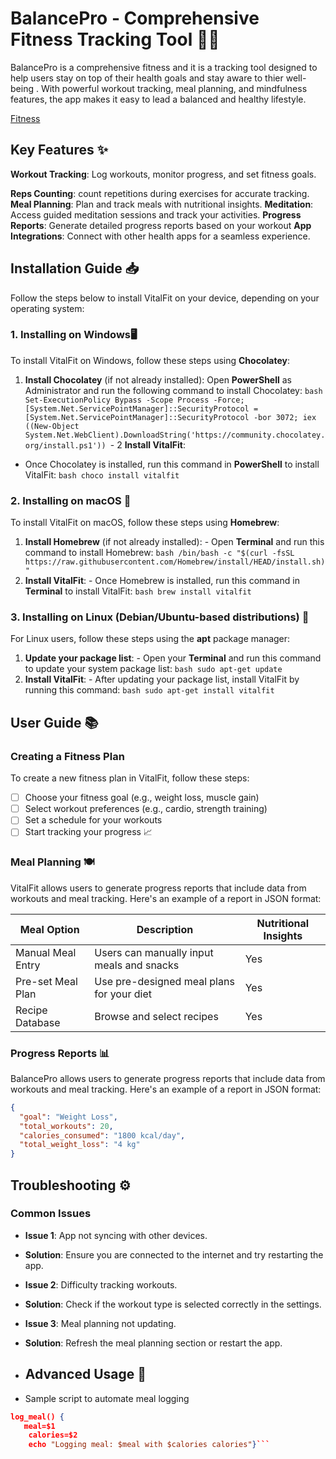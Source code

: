 # BalancePro - Comprehensive Fitness Tracking Tool 🏋️‍♂️

BalancePro  is a comprehensive fitness and  it is a tracking tool designed to help users stay on top of their health goals and stay aware to thier well-being . With powerful workout tracking, meal planning, and mindfulness features, the app makes it easy to lead a balanced and healthy lifestyle.

[Fitness](file:///C:/Users/taher/Downloads/Fittness.png)
## Key Features ✨

**Workout Tracking**: Log workouts, monitor progress, and set fitness goals. 

**Reps Counting**: count repetitions during exercises for accurate tracking. 
**Meal Planning**: Plan and track meals with nutritional insights. 
**Meditation**:  Access guided meditation sessions and track your activities. 
 **Progress Reports**: Generate detailed progress reports based on your workout 
  **App Integrations**: Connect with other health apps for a seamless experience.
  
## Installation Guide 📥
Follow the steps below to install VitalFit on your device, depending on your operating system:
 ### 1. Installing on **Windows**🖥️
To install VitalFit on Windows, follow these steps using **Chocolatey**:
1. **Install Chocolatey** (if not already installed):
 Open **PowerShell** as Administrator and run the following command to install Chocolatey: ```bash Set-ExecutionPolicy Bypass -Scope Process -Force; [System.Net.ServicePointManager]::SecurityProtocol = [System.Net.ServicePointManager]::SecurityProtocol -bor 3072; iex ((New-Object System.Net.WebClient).DownloadString('https://community.chocolatey.org/install.ps1')) ```-
2 **Install VitalFit**:
- Once Chocolatey is installed, run this command in **PowerShell** to install VitalFit: ```bash choco install vitalfit ```
### 2. Installing on **macOS** 🍏
To install VitalFit on macOS, follow these steps using **Homebrew**:
1. **Install Homebrew** (if not already installed): - Open **Terminal** and run this command to install Homebrew: ```bash /bin/bash -c "$(curl -fsSL https://raw.githubusercontent.com/Homebrew/install/HEAD/install.sh)" ```
2. **Install VitalFit**: - Once Homebrew is installed, run this command in **Terminal** to install VitalFit: ```bash brew install vitalfit ```

### 3. Installing on **Linux** (Debian/Ubuntu-based distributions) 🐧
For Linux users, follow these steps using the **apt** package manager:
1. **Update your package list**: - Open your **Terminal** and run this command to update your system package list: ```bash sudo apt-get update ```
2. **Install VitalFit**: - After updating your package list, install VitalFit by running this command: ```bash sudo apt-get install vitalfit ``` 

## User Guide 📚

### Creating a Fitness Plan
To create a new fitness plan in VitalFit, follow these steps: 
- [ ] Choose your fitness goal (e.g., weight loss, muscle gain) 
- [ ] Select workout preferences (e.g., cardio, strength training) 
- [ ] Set a schedule for your workouts 
- [ ] Start tracking your progress 📈

### Meal Planning 🍽️
VitalFit allows users to generate progress reports that include data from workouts and meal tracking. Here's an example of a report in JSON format:

|         Meal Option       |Description                        |Nutritional Insights                         |
|----------------|-------------------------------|-----------------------------|
|Manual Meal Entry|Users can manually input meals and snacks        |Yes            |
|Pre-set Meal Plan          |Use pre-designed meal plans for your diet           |Yes           |
|Recipe Database          |Browse and select recipes|Yes|



### Progress Reports 📊
BalancePro allows users to generate progress reports that include data from workouts and meal tracking. Here's an example of a report in JSON format:
```json
{
  "goal": "Weight Loss",
  "total_workouts": 20,
  "calories_consumed": "1800 kcal/day",
  "total_weight_loss": "4 kg"
}
```
## Troubleshooting ⚙️
### Common Issues
- **Issue 1**: App not syncing with other devices. 
-  **Solution**: Ensure you are connected to the internet and try restarting the app.

- **Issue 2**: Difficulty tracking workouts. 
- **Solution**: Check if the workout type is selected correctly in the settings. 

-  **Issue 3**: Meal planning not updating. 
- **Solution**: Refresh the meal planning section or restart the app.  
- ## Advanced Usage 🚀
- Sample script to automate meal logging 
```json
log_meal() {
   meal=$1
    calories=$2
    echo "Logging meal: $meal with $calories calories"}```
